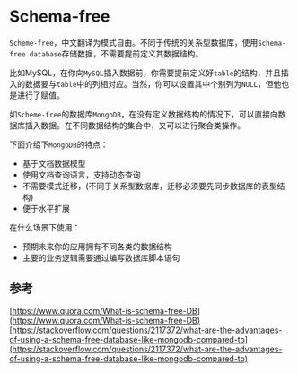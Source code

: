# Schema-free

`Scheme-free`，中文翻译为模式自由。不同于传统的关系型数据库，使用`Schema-free database`存储数据，不需要提前定义其数据结构。

<!-- more -->

比如MySQL，在你向`MySQL`插入数据前，你需要提前定义好`table`的结构，并且插入的数据要与`table`中的列相对应。当然，你可以设置其中个别列为`NULL`，但他也是进行了赋值。

如`Scheme-free`的数据库`MongoDB`，在没有定义数据结构的情况下，可以直接向数据库插入数据。在不同数据结构的集合中，又可以进行聚合类操作。

下面介绍下`MongoDB`的特点：

* 基于文档数据模型
* 使用文档查询语言，支持动态查询
* 不需要模式迁移，(不同于关系型数据库，迁移必须要先同步数据库的表型结构)
* 便于水平扩展

在什么场景下使用：

* 预期未来你的应用拥有不同各类的数据结构
* 主要的业务逻辑需要通过编写数据库脚本语句


## 参考

[https://www.quora.com/What-is-schema-free-DB](https://www.quora.com/What-is-schema-free-DB)
[https://stackoverflow.com/questions/2117372/what-are-the-advantages-of-using-a-schema-free-database-like-mongodb-compared-to](https://stackoverflow.com/questions/2117372/what-are-the-advantages-of-using-a-schema-free-database-like-mongodb-compared-to)
